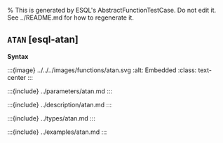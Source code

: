 % This is generated by ESQL's AbstractFunctionTestCase. Do not edit it. See ../README.md for how to regenerate it.

## `ATAN` [esql-atan]

**Syntax**

:::{image} ../../../images/functions/atan.svg
:alt: Embedded
:class: text-center
:::


:::{include} ../parameters/atan.md
:::

:::{include} ../description/atan.md
:::

:::{include} ../types/atan.md
:::

:::{include} ../examples/atan.md
:::
